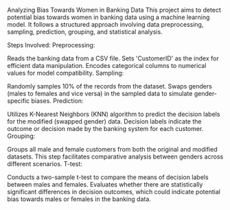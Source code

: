 Analyzing Bias Towards Women in Banking Data
This project aims to detect potential bias towards women in banking data using a machine learning model. It follows a structured approach involving data preprocessing, sampling, prediction, grouping, and statistical analysis.

Steps Involved:
Preprocessing:

Reads the banking data from a CSV file.
Sets 'CustomerID' as the index for efficient data manipulation.
Encodes categorical columns to numerical values for model compatibility.
Sampling:

Randomly samples 10% of the records from the dataset.
Swaps genders (males to females and vice versa) in the sampled data to simulate gender-specific biases.
Prediction:

Utilizes K-Nearest Neighbors (KNN) algorithm to predict the decision labels for the modified (swapped gender) data.
Decision labels indicate the outcome or decision made by the banking system for each customer.
Grouping:

Groups all male and female customers from both the original and modified datasets.
This step facilitates comparative analysis between genders across different scenarios.
T-test:

Conducts a two-sample t-test to compare the means of decision labels between males and females.
Evaluates whether there are statistically significant differences in decision outcomes, which could indicate potential bias towards males or females in the banking data.
